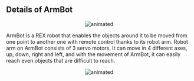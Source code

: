 ## Details of ArmBot

<p align="center">
  <img src="https://user-images.githubusercontent.com/112697142/229712005-29947455-4c3f-47db-8214-be6652d79131.gif" alt="animated" />
</p>

ArmBot is a REX robot that enables the objects around it to be moved from one point to another one with remote control thanks to its robot arm. Robot arm on ArmBot consists of 3 servo motors. It can move in 4 different axes, up, down, right and left, and with the movement of ArmBot, it can easily reach even objects that are difficult to reach.


<p align="center">
  <img src="https://user-images.githubusercontent.com/112697142/229811200-1524aba2-5395-4e89-839e-a1b8bd28d55f.gif" alt="animated" />
</p>
